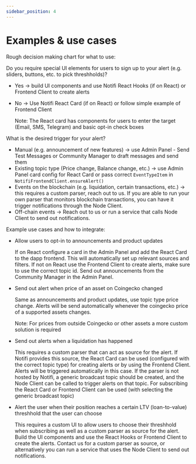 ```yaml
---
sidebar_position: 4
---
```


# Examples & use cases

Rough decision making chart for what to use: 



Do you require special UI elements for users to sign up to your alert (e.g. sliders, buttons, etc. to pick threshholds)? 

- Yes -> build UI components and use Notifi React Hooks (if on React) or Frontend Client to create alerts 
- No -> Use Notifi React Card (if on React) or follow simple example of Frontend Client 

  Note: The React card has components for users to enter the target (Email, SMS, Telegram) and basic opt-in check boxes

What is the desired trigger for your alert? 

- Manual (e.g. announcement of new features) -> use Admin Panel - Send Test Messages or Community Manager to draft messages and send them
- Existing topic type (Price change, Balance change, etc.) -> use Admin Panel card config for React Card or pass correct `EventTypeItem` in `NotifiFrontendClient.ensureAlert()`
- Events on the blockchain (e.g. liquidation, certain transactions, etc.) -> this requires a custom parser, reach out to us. If you are able to run your own parser that monitors blockchain transactions, you can have it trigger notifications through the Node Client. 
- Off-chain events -> Reach out to us or run a service that calls Node Client to send out notifications. 


Example use cases and how to integrate: 

- Allow users to opt-in to announcements and product updates

  If on React configure a card in the Admin Panel and add the React Card to the dapp frontend. This will automatically set up relevant sources and filters. 
  If not on React use the Frontend Client to create alerts, make sure to use the correct topic id.
  Send out announcements from the Community Manager in the Admin Panel. 

- Send out alert when price of an asset on Coingecko changed 

  Same as announcements and product updates, use topic type price change. 
  Alerts will be send automatically whenever the coingecko price of a supported assets changes. 

  Note: For prices from outside Coingecko or other assets a more custom solution is required


- Send out alerts when a liquidation has happened 

  This requires a custom parser that can act as source for the alert. If Notifi provides this source, the React Card can be used (configured with the correct topic type) for creating alerts or by using the Frontend Client. Alerts will be triggered automatically in this case. 
  If the parser is not hosted by Notifi, a generic broadcast topic should be created, and the Node Client can be called to trigger alerts on that topic. For subscribing the React Card or Frontend Client can be used (with selecting the generic broadcast topic)

- Alert the user when their position reaches a certain LTV (loan-to-value) threshhold that the user can choose

  This requires a custom UI to allow users to choose their threshhold when subscribing as well as a custom parser as source for the alert. Build the UI components and use the React Hooks or Frontend Client to create the alerts. 
  Contact us for a custom parser as source, or alternatively you can run a service that uses the Node Client to send out notifications. 